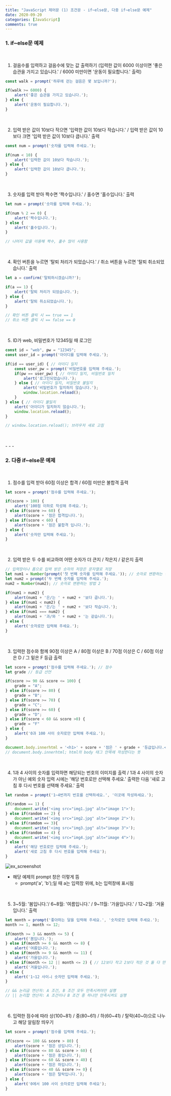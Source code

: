 ```yaml
---
title: "JavaScript 제어문 (1) 조건문 - if~else문, 다중 if~else문 예제"
date: 2020-09-20
categories: [JavaScript]
comments: true
---
```


### **1. if~else문 예제**

<br>

1) 걸음수를 입력하고 걸음수에 맞는 값 출력하기 (입력한 값이 6000 이상이면 '좋은 습관을 가지고 있습니다.' / 6000 미만이면 '운동이 필요합니다.' 출력)

```js
const walk = prompt('하루에 걷는 걸음은 몇 보입니까?');

if(walk >= 6000) {
	alert('좋은 습관을 가지고 있습니다.');
} else {
	alert('운동이 필요합니다.');
}
```

<br>

2) 입력 받은 값이 10보다 작으면 '입력한 값이 10보다 작습니다.' / 입력 받은 값이 10보다 크면 '입력 받은 값이 10보다 큽니다.' 출력

```js
const num = prompt('숫자를 입력해 주세요.');

if(num < 10) {
	alert('입력한 값이 10보다 작습니다.');
} else {
	alert('입력한 값이 10보다 큽니다.');
}
```

<br>

3) 숫자를 입력 받아 짝수면 '짝수입니다.' / 홀수면 '홀수입니다.' 출력

```js
let num = prompt('숫자를 입력해 주세요.');

if(num % 2 == 0) {
	alert('짝수입니다.');
} else {
	alert('홀수입니다.');
}

// 나머지 값을 이용해 짝수, 홀수 많이 사용함
```

<br>

4) 확인 버튼을 누르면 '탈퇴 처리가 되었습니다.' / 취소 버튼을 누르면 '탈퇴 취소되었습니다.' 출력

```js
let a = confirm('탈퇴하시겠습니까?');

if(a == 1) {
	alert('탈퇴 처리가 되었습니다.');
} else {
	alert('탈퇴 취소되었습니다.');
}

// 확인 버튼 클릭 시 == true == 1
// 취소 버튼 클릭 시 == false == 0
```

<br>

5) ID가 web, 비밀번호가 12345일 때 로그인

```js
const id = "web", pw = "12345";
const user_id = prompt('아이디를 입력해 주세요.');

if(id == user_id) { // 아이디 일치
	const user_pw = prompt('비밀번호를 입력해 주세요.');
    if(pw == user_pw) { // 아이디 일치, 비밀번호 일치
    	alert('로그인되었습니다.');
    } else { // 아이디 일치, 비밀번호 불일치
    	alert('비밀번호가 일치하지 않습니다.');
        window.location.reload();
    }
} else { // 아이디 불일치
    alert('아이디가 일치하지 않습니다.');
    window.location.reload();
}

// window.location.reload(); 브라우저 새로 고침
```

<br>
<br>
- - -
<br>

### **2. 다중 if~else문 예제**

<br>

1) 점수를 입력 받아 60점 이상은 합격 / 60점 미만은 불합격 출력

```js
let score = prompt('점수를 입력해 주세요.');

if(score > 100) {
	alert('100점 이하로 작성해 주세요.');
} else if(score >= 60) {
	alert(score + '점은 합격입니다.');
} else if(score < 60) {
	alert(score + '점은 불합격 입니다.');
} else {
	alert('숫자만 입력해 주세요.');
}
```

<br>

2) 입력 받은 두 수를 비교하여 어떤 숫자가 더 큰지 / 작은지 / 같은지 출력

```js
// 입력창이나 폼으로 입력 받은 숫자의 저장은 문자열로 저장
let num1 = Number(prompt('첫 번째 숫자를 입력해 주세요.')); // 숫자로 변환하는 방법 1
let num2 = prompt('두 번째 숫자를 입력해 주세요.');
num2 = Number(num2); // 숫자로 변환하는 방법 2

if(num1 > num2) {
	alert(num1 + '은/는 ' + num2 + '보다 큽니다.');
} else if(num1 < num2) {
	alert(num1 + '은/는 ' + num2 + '보다 작습니다.');
} else if(num1 === num2) {
	alert(num1 + '과/와 ' + num2 + '는 같습니다.');
} else {
	alert('숫자로만 입력해 주세요.');
}
```

<br>

3) 입력한 점수와 함께 90점 이상은 A / 80점 이상은 B / 70점 이상은 C / 60점 이상은 D / 그 밑은 F 등급 출력

```js
let score = prompt('점수를 입력해 주세요.'); // 점수
let grade // 등급 선언

if(score >= 90 && score <= 100) {
	grade = "A";
} else if(score >= 80) {
	grade = "B";
} else if(score >= 70) {
	grade = "C";
} else if(score >= 60) {
	grade = "D";
} else if(score < 60 && score >0) {
	grade = "F"
} else {
	alert('0과 100 사이 숫자로만 입력해 주세요.');
}

document.body.innerhtml = '<h1>' + score + '점은 ' + grade + '등급입니다.</h1>';
// document.body.innerhtml; html의 body 태그 안쪽에 작성한다는 뜻
```

<br>

4) 1과 4 사이의 숫자를 입력하면 해당되는 번호의 이미지를 출력 / 1과 4 사이의 숫자가 아닌 예외 숫자 입력 시에는 '해당 번호로만 선택해 주세요.' 출력한 다음 '새로 고침 후 다시 번호를 선택해 주세요.' 출력

```js
let random = prompt('1~4번까지 번호를 선택하세요.', '이곳에 작성하세요.');

if(random == 1) {
	document.write('<img src="img1.jpg" alt="image 1">');
} else if(random == 2) {
	document.write('<img src="img2.jpg" alt="image 2">');
} else if(ramdom == 3){
	document.write('<img src="img3.jpg" alt="image 3">');
} else if(random == 4) {
	document.write('<img src="img4.jpg" alt="image 4">');
} else {
    alert('해당 번호로만 입력해 주세요.');
    alert('새로 고침 후 다시 번호를 입력해 주세요');
}
```

![ex_screenshot](https://img1.daumcdn.net/thumb/R1280x0/?scode=mtistory2&fname=https%3A%2F%2Fblog.kakaocdn.net%2Fdn%2FRe9Uo%2FbtqI6N4P4ye%2F7shglXYuXkXVlM1dAb9bPK%2Fimg.png)

- 해당 예제의 prompt 창은 이렇게 뜸
	- prompt('a', 'b');일 때 a는 입력창 위에, b는 입력창에 표시됨

<br>

5) 3~5월: '봄입니다.'/ 6~8월: '여름입니다.' / 9~11월: '가을입니다.' / 12~2월: '겨울입니다.' 출력

```js
let month = prompt('좋아하는 달을 입력해 주세요.', '숫자로만 입력해 주세요.');
month >= 1, month <= 12;

if(month >= 3 && month <= 5) {
	alert('봄입니다.');
} else if(month >= 6 && month <= 8) {
	alert('여름입니다.');
} else if(month >= 9 && month <= 11) {
	alert('가을입니다.');
} else if(month <= 12 || month <= 2) { // 12보다 작고 2보다 작은 것 둘 다 만족시키면 값은 1밖에 없으므로 둘 중 하나만 만족시키는 걸로 해야 함
	alert('겨울입니다.');
} else {
	alert('1~12 사이ㅢ 숫자만 입력해 주세요.');
}

// && 논리곱 연산자: A 조건, B 조건 모두 만족시켜야만 실행
// || 논리합 연산자: A 조건이나 B 조건 중 하나만 만족시켜도 실행
```

<br>

6) 입력한 점수에 따라 상(100~81) / 중(80~61) / 하(60~41) / 탈락(40~0)으로 나누고 해당 알림창 띄우기

```js
let score = prompt('점수를 입력해 주세요.');

if(score <= 100 && score > 80) {
	alert(score + '점은 상입니다.');
} else if(score <= 80 && score > 60) {
	alert(score + '점은 중입니다.');
} else if(score <= 60 && score > 40) {
	alert(score + '점은 하입니다.');
} else if(score <= 40 && score >= 0} {
	alert(score + '점은 탈락입니다.');
} else {
	alert('0에서 100 사이 숫자로만 입력해 주세요');
}
```